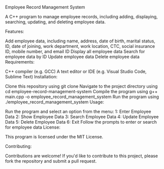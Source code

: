 Employee Record Management System

A C++ program to manage employee records, including adding, displaying, searching, updating, and deleting employee data.

Features:

Add employee data, including name, address, date of birth, marital status, ID, date of joining, work department, work location, CTC, social insurance ID, mobile number, and email ID
Display all employee data
Search for employee data by ID
Update employee data
Delete employee data
Requirements:

C++ compiler (e.g. GCC)
A text editor or IDE (e.g. Visual Studio Code, Sublime Text)
Installation:

Clone this repository using git clone 
Navigate to the project directory using 
cd employee-record-management-system
Compile the program using
 g++ main.cpp -o employee_record_management_system
Run the program using
 ./employee_record_management_system
Usage:

Run the program and select an option from the menu:
1: Enter Employee Data
2: Show Employee Data
3: Search Employee Data
4: Update Employee Data
5: Delete Employee Data
6: Exit
Follow the prompts to enter or search for employee data
License:

This program is licensed under the MIT License.

Contributing:

Contributions are welcome! If you'd like to contribute to this project, please fork the repository and submit a pull request.